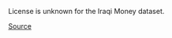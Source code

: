 License is unknown for the Iraqi Money dataset.

[Source](https://www.kaggle.com/datasets/husamaamer/iraqi-currency-)